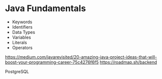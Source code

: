 # Java Fundamentals

- Keywords 
- Identifiers
- Data Types 
- Variables 
- Literals 
- Operators

 
https://medium.com/javarevisited/20-amazing-java-project-ideas-that-will-boost-your-programming-career-75c4276f6f5
https://roadmap.sh/backend

PostgreSQL 
  
        
   
      
     
  
